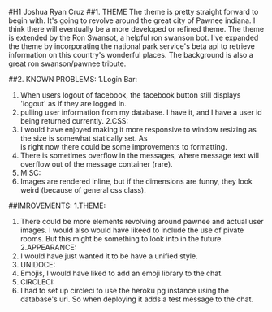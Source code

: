 #H1 Joshua Ryan Cruz
##1. THEME
    The theme is pretty straight forward to begin with. It's going to revolve around the great city of Pawnee indiana. I think
    there will eventually be a more developed or refined theme. The theme is extended by the Ron Swansot, a helpful ron swanson bot. 
    I've expanded the theme by incorporating the national park service's beta api to retrieve information on this country's wonderful 
    places. The background is also a great ron swanson/pawnee tribute.
    
##2. KNOWN PROBLEMS:
1.Login Bar:
  1. When users logout of facebook, the facebook button still displays 'logout' as if they are logged in.
  2. pulling user information from my database. I have it, and I have a user id being returned currently. 
2.CSS:
  1. I would have enjoyed making it more responsive to window resizing as the size is somewhat statically set. As  
     is right now there could be some improvements to formatting.
  2. There is sometimes overflow in the messages, where message text will overflow out of the message container (rare).
3. MISC:
  1. Images are rendered inline, but if the dimensions are funny, they look weird (because of general css class).


##IMROVEMENTS:
1.THEME:
  1. There could be more elements revolving around pawnee and actual user images. I would also would have likeed to 
      include the use of pivate rooms. But this might be something to look into in the future.
2.APPEARANCE:
  1. I would have just wanted it to be have a unified style.
3. UNIDOCE:
  1. Emojis, I would have liked to add an emoji library to the chat.
4. CIRCLECI:
  1. I had to set up circleci to use the heroku pg instance using the database's uri. So when deploying it adds a test message to the chat.


